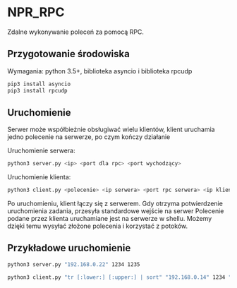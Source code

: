# NPR_RPC

Zdalne wykonywanie poleceń za pomocą RPC.

## Przygotowanie środowiska

Wymagania: python 3.5+, biblioteka asyncio i biblioteka rpcudp

```bash
pip3 install asyncio
pip3 install rpcudp
```

## Uruchomienie

Serwer może współbieżnie obsługiwać wielu klientów, klient uruchamia jedno polecenie na serwerze, po czym kończy działanie

Uruchomienie serwera:
```bash
python3 server.py <ip> <port dla rpc> <port wychodzący>
```

Uruchomienie klienta:
```bash
python3 client.py <polecenie> <ip serwera> <port rpc serwera> <ip klienta> <port rpc klienta> <port wychodzący klienta>
```

Po uruchomieniu, klient łączy się z serwerem. Gdy otrzyma potwierdzenie uruchomienia zadania, przesyła standardowe wejście na serwer
Polecenie podane przez klienta uruchamiane jest na serwerze w shellu. Możemy dzięki temu wysyłać złożone polecenia i korzystać z potoków.

## Przykładowe uruchomienie
```bash
python3 server.py "192.168.0.22" 1234 1235
```

```bash
python3 client.py "tr [:lower:] [:upper:] | sort" "192.168.0.14" 1234 "192.168.0.22" 4567 4568
```

